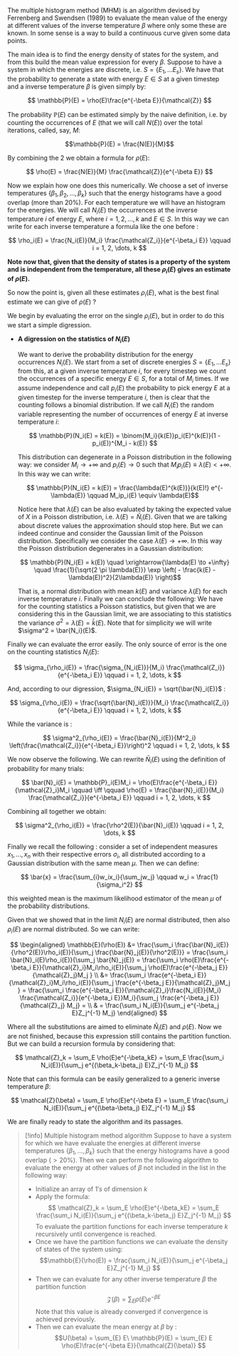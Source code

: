 The multiple histogram method (MHM) is an algorithm devised by Ferrenberg and Swendsen (1989) to evaluate the mean value of the energy at different values of the inverse temperature $\beta$ where only some these are known. In some sense is a way to build a continuous curve given some data points.

The main idea is to find the energy density of states for the system, and from this build the mean value expression for every $\beta$.
Suppose to have a system in which the energies are discrete, i.e. $S = \{ E_1, \dots E_s \}$.
We have that the probability to generate a state with energy $E \in S$ at a given timestep and a inverse temperature $\beta$ is given simply by:

$$ \mathbb{P}(E) = \rho(E)\frac{e^{-\beta E}}{\mathcal{Z}} $$

The probability $\mathbb{P}(E)$ can be estimated simply by the naive definition, i.e. by counting the occurrences of $E$ (that we will call $N(E)$) over the total iterations, called, say, $M$:

$$\mathbb{P}(E) = \frac{N(E)}{M}$$

By combining the 2 we obtain a formula for $\rho(E)$:

$$ \rho(E) = \frac{N(E)}{M} \frac{\mathcal{Z}}{e^{-\beta E}} $$

Now we explain how one does this numerically.
We choose a set of inverse temperatures $\{\beta_1, \beta_2, \dots, \beta_k\}$ such that the energy histograms have a good overlap (more than $20 \%$). For each temperature we will have an histogram for the energies. We will call $N_i(E)$ the occurrences at the inverse temperature $i$ of energy $E$, where $i = 1, 2, \dots, k$ and $E \in S$.
In this way we can write for each inverse temperature a formula like the one before :

$$ \rho_i(E) = \frac{N_i(E)}{M_i} \frac{\mathcal{Z_i}}{e^{-\beta_i E}} \qquad i = 1, 2, \dots, k $$

**Note now that, given that the density of states is a property of the system and is independent from the temperature, all these $\rho_i(E)$ gives an estimate of $\rho(E)$.**

So now the point is, given all these estimates $\rho_i(E)$, what is the best final estimate we can give of $\rho(E)$ ?

We begin by evaluating the error on the single $\rho_i(E)$, but in order to do this we start a simple digression.

-  **A digression on the statistics of $N_i(E)$**
	
	We want to derive the probability distribution for the energy occurrences $N_i(E)$.
	We start from a set of discrete energies $S = \{ E_1, \dots E_s \}$ from this, at a given inverse temperature $i$, for every timestep we count the occurrences of a specific energy $E \in S$, for a total of $M_i$ times.
	If we assume independence and call $p_i(E)$ the probability to pick energy $E$ at a given timestep for the inverse temperature $i$, then is clear that the counting follows a binomial distribution. If we call $N_i(E)$ the random variable representing the number of occurrences of energy $E$ at inverse temperature $i$:
	
	$$ \mathbb{P}(N_i(E) = k(E)) = \binom{M_i}{k(E)}p_i(E)^{k(E)}(1 -p_i(E))^{M_i - k(E)} $$
	
	This distribution can degenerate in a Poisson distribution in the following way: we consider $M_i \to +\infty$ and $p_i(E) \to 0$ such that $M_ip_i(E) \equiv \lambda(E) < +\infty$. In this way we can write:
	
	$$ \mathbb{P}(N_i(E) = k(E)) = \frac{\lambda(E)^{k(E)}}{k(E)!} e^{-\lambda(E)} \qquad M_ip_i(E) \equiv \lambda(E)$$
	
	Notice here that $\lambda(E)$ can be also evaluated by taking the expected value of $X$ in a Poisson distribution, i.e. $\lambda(E) = \bar{N}_i (E)$.
	Given that we are talking about discrete values the approximation should stop here. But we can indeed continue and consider the Gaussian limit of the Poisson distribution.
	Specifically we consider the case $\lambda(E) \to +\infty$. In this way the Poisson distribution degenerates in a Gaussian distribution:
	
	$$ \mathbb{P}(N_i(E) = k(E)) \quad \xrightarrow{\lambda(E) \to +\infty} \quad \frac{1}{\sqrt{2 \pi \lambda(E)}} \exp \left( - \frac{k(E) - \lambda(E))^2}{2\lambda(E)} \right)$$
	
	That is, a normal distribution with mean $k(E)$ and variance $\lambda(E)$ for each inverse temperature $i$.
	Finally we can conclude the following: We have for the counting statistics a Poisson statistics, but given that we are considering this in the Gaussian limit, we are associating to this statistics the variance $\sigma^2 = \lambda(E) = \bar{k}(E)$.
	Note that for simplicity we will write $\sigma^2 = \bar{N_i}(E)$.

Finally we can evaluate the error easily. The only source of error is the one on the counting statistics $N_i(E)$:

$$ \sigma_{\rho_i(E)} = \frac{\sigma_{N_i(E)}}{M_i} \frac{\mathcal{Z_i}}{e^{-\beta_i E}} \qquad i = 1, 2, \dots, k $$

And, according to our digression, $\sigma_{N_i(E)} = \sqrt{\bar{N}_i(E)}$ :

$$ \sigma_{\rho_i(E)} = \frac{\sqrt{\bar{N}_i(E)}}{M_i} \frac{\mathcal{Z_i}}{e^{-\beta_i E}} \qquad i = 1, 2, \dots, k $$

While the variance is :

$$ \sigma^2_{\rho_i(E)} = \frac{\bar{N}_i(E)}{M^2_i} \left(\frac{\mathcal{Z_i}}{e^{-\beta_i E}}\right)^2 \qquad i = 1, 2, \dots, k $$

We now observe the following. We can rewrite $\bar{N}_i(E)$ using the definition of probability for many trials:

$$ \bar{N}_i(E) = \mathbb{P}_i(E)M_i = \rho(E)\frac{e^{-\beta_i E}}{\mathcal{Z}_i}M_i \qquad \iff \qquad  \rho(E) = \frac{\bar{N}_i(E)}{M_i} \frac{\mathcal{Z_i}}{e^{-\beta_i E}} \qquad i = 1, 2, \dots, k $$

Combining all together we obtain:

$$ \sigma^2_{\rho_i(E)} = \frac{\rho^2(E)}{\bar{N}_i(E)} \qquad i = 1, 2, \dots, k $$

Finally we recall the following : consider a set of independent measures $x_1, \dots, x_n$ with their respective errors $\sigma_i$, all distributed according to a Gaussian distribution with the same mean $\mu$. Then we can define:

$$ \bar{x} = \frac{\sum_{i}w_ix_i}{\sum_jw_j} \qquad w_i = \frac{1}{\sigma_i^2} $$

this weighted mean is the maximum likelihood estimator of the mean $\mu$ of the probability distributions.

Given that we showed that in the limit $N_i(E)$ are normal distributed, then also $\rho_i(E)$ are normal distributed. So we can write:

$$
\begin{aligned}
\mathbb{E}(\rho(E)) &= \frac{\sum_i \frac{\bar{N}_i(E)}{\rho^2(E)}\rho_i(E)}{\sum_j \frac{\bar{N}_j(E)}{\rho^2(E)}} = \frac{\sum_i \bar{N}_i(E)\rho_i(E)}{\sum_j \bar{N}_j(E)} = \frac{\sum_i \rho(E)\frac{e^{-\beta_i E}}{\mathcal{Z}_i}M_i\rho_i(E)}{\sum_j \rho(E)\frac{e^{-\beta_j E}}{\mathcal{Z}_j}M_j }  
\\ &= \frac{\sum_i \frac{e^{-\beta_i E}}{\mathcal{Z}_i}M_i\rho_i(E)}{\sum_j \frac{e^{-\beta_j E}}{\mathcal{Z}_j}M_j } = \frac{\sum_i \frac{e^{-\beta_i E}}{\mathcal{Z}_i}\frac{N_i(E)}{M_i} \frac{\mathcal{Z_i}}{e^{-\beta_i E}}M_i}{\sum_j \frac{e^{-\beta_j E}}{\mathcal{Z}_j} M_j} = 
\\ & = \frac{\sum_i N_i(E)}{\sum_j e^{-\beta_j E}Z_j^{-1} M_j}
\end{aligned}
$$

Where all the substitutions are aimed to eliminate $\bar{N}_i(E)$ and $\rho(E)$.
Now we are not finished, because this expression still contains the partition function.
But we can build a recursion formula by considering that:

$$ \mathcal{Z}_k  = \sum_E \rho(E)e^{-\beta_kE} = \sum_E \frac{\sum_i N_i(E)}{\sum_j e^{(\beta_k-\beta_j) E}Z_j^{-1} M_j} $$

Note that can this formula can be easily generalized to a generic inverse temperature $\beta$:

$$ \mathcal{Z}(\beta)  = \sum_E \rho(E)e^{-\beta E} = \sum_E \frac{\sum_i N_i(E)}{\sum_j e^{(\beta-\beta_j) E}Z_j^{-1} M_j} $$

We are finally ready to state the algorithm and its passages.

>[!info] Multiple histogram method algorithm
>Suppose to have a system for which we have evaluate the energies at different inverse temperatures $\{\beta_1, \dots, \beta_k\}$ such that the energy histograms have a good overlap ($>20 \%$).
>Then we can perform the following algorithm to evaluate the energy at other values of $\beta$ not included in the list in the following way:
> - Initialize an array of $1's$ of dimension $k$  
> - Apply the formula:
>  $$ \mathcal{Z}_k  = \sum_E \rho(E)e^{-\beta_kE} = \sum_E \frac{\sum_i N_i(E)}{\sum_j e^{(\beta_k-\beta_j) E}Z_j^{-1} M_j} $$
>  To evaluate the partition functions for each inverse temperature $k$ recursively until convergence is reached.
>  - Once we have the partition functions we can evaluate the density of states of the system using:
>  $$\mathbb{E}(\rho(E)) = \frac{\sum_i N_i(E)}{\sum_j e^{-\beta_j E}Z_j^{-1} M_j} $$
>  - Then we can evaluate for any other inverse temperature $\beta$ the partition function
>  $$ \mathcal{Z}(\beta)  = \sum_E \rho(E)e^{-\beta E} $$
>  Note that this value is already converged if convergence is achieved previously.
>  - Then we can evaluate the mean energy at $\beta$ by :
>  $$U(\beta) = \sum_{E} E\ \mathbb{P}(E) = \sum_{E} E \rho(E)\frac{e^{-\beta E}}{\mathcal{Z}(\beta)} $$






